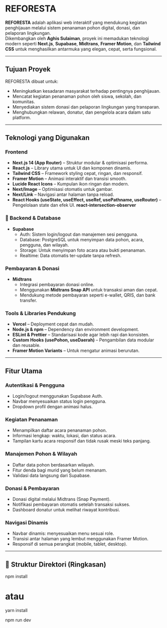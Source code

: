 #  REFORESTA

**REFORESTA** adalah aplikasi web interaktif yang mendukung kegiatan penghijauan melalui sistem penanaman pohon digital, donasi, dan pelaporan lingkungan.  
Dikembangkan oleh **Aghis Sulaiman**, proyek ini memadukan teknologi modern seperti **Next.js**, **Supabase**, **Midtrans**, **Framer Motion**, dan **Tailwind CSS** untuk menghasilkan antarmuka yang elegan, cepat, serta fungsional.

---

##  Tujuan Proyek

REFORESTA dibuat untuk:
- Meningkatkan kesadaran masyarakat terhadap pentingnya penghijauan.
- Mencatat kegiatan penanaman pohon oleh siswa, sekolah, dan komunitas.
- Menyediakan sistem donasi dan pelaporan lingkungan yang transparan.
- Menghubungkan relawan, donatur, dan pengelola acara dalam satu platform.

---

##  Teknologi yang Digunakan

###  Frontend
- **Next.js 14 (App Router)** – Struktur modular & optimisasi performa.
- **React.js** – Library utama untuk UI dan komponen dinamis.
- **Tailwind CSS** – Framework styling cepat, ringan, dan responsif.
- **Framer Motion** – Animasi interaktif dan transisi smooth.
- **Lucide React Icons** – Kumpulan ikon ringan dan modern.
- **Next/Image** – Optimisasi otomatis untuk gambar.
- **Next/Link** – Navigasi antar halaman tanpa reload.
- **React Hooks (useState, useEffect, useRef, usePathname, useRouter)** – Pengelolaan state dan efek UI.
**react-intersection-observer**
### 💾 Backend & Database
- **Supabase**
  - Auth: Sistem login/logout dan manajemen sesi pengguna.
  - Database: PostgreSQL untuk menyimpan data pohon, acara, pengguna, dan wilayah.
  - Storage: Untuk menyimpan foto acara atau bukti penanaman.
  - Realtime: Data otomatis ter-update tanpa refresh.

###  Pembayaran & Donasi
- **Midtrans**
  - Integrasi pembayaran donasi online.
  - Menggunakan **Midtrans Snap API** untuk transaksi aman dan cepat.
  - Mendukung metode pembayaran seperti e-wallet, QRIS, dan bank transfer.

###  Tools & Libraries Pendukung
- **Vercel** – Deployment cepat dan mudah.
- **Node.js & npm** – Dependency dan environment development.
- **ESLint & Prettier** – Standarisasi kode agar lebih rapi dan konsisten.
- **Custom Hooks (usePohon, useDaerah)** – Pengambilan data modular dan reusable.
- **Framer Motion Variants** – Untuk mengatur animasi berurutan.

---

##  Fitur Utama

###  Autentikasi & Pengguna
- Login/logout menggunakan Supabase Auth.
- Navbar menyesuaikan status login pengguna.
- Dropdown profil dengan animasi halus.

###  Kegiatan Penanaman
- Menampilkan daftar acara penanaman pohon.
- Informasi lengkap: waktu, lokasi, dan status acara.
- Tampilan kartu acara responsif dan tidak rusak meski teks panjang.

### Manajemen Pohon & Wilayah
- Daftar data pohon berdasarkan wilayah.
- Fitur denda bagi murid yang belum menanam.
- Validasi data langsung dari Supabase.

###  Donasi & Pembayaran
- Donasi digital melalui Midtrans (Snap Payment).
- Notifikasi pembayaran otomatis setelah transaksi sukses.
- Dashboard donatur untuk melihat riwayat kontribusi.

###  Navigasi Dinamis
- Navbar dinamis: menyesuaikan menu sesuai role.
- Transisi antar halaman yang lembut menggunakan Framer Motion.
- Responsif di semua perangkat (mobile, tablet, desktop).

---

## 📂 Struktur Direktori (Ringkasan)


npm install
# atau
yarn install


npm run dev
